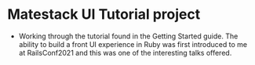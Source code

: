 # Matestack UI Tutorial project

- Working through the tutorial found in the Getting Started guide. The ability to build a front UI experience in Ruby was first introduced to me at RailsConf2021 and this was one of the interesting talks offered.

